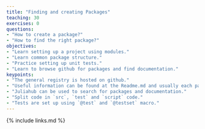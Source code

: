 ```yaml
---
title: "Finding and creating Packages"
teaching: 30
exercises: 0
questions:
- "How to create a package?"
- "How to find the right package?"
objectives:
- "Learn setting up a project using modules."
- "Learn common package structure."
- "Practice setting up unit tests."
- "Learn to browse github for packages and find documentation."
keypoints:
- "The general registry is hosted on github."
- "Useful information can be found at the Readme.md and usually each package has its own documentation homepage as well."
- "Juliahub can be used to search for packages and documentation."
- "Split code in `src`, `test` and `script` code."
- "Tests are set up using `@test` and `@testset` macro."
---
```


{% include links.md %}
